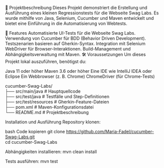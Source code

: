 📖 Projektbeschreibung
Dieses Projekt demonstriert die Erstellung und Ausführung eines kleinen Regressionstests für die Webseite Swag Labs. Es wurde mithilfe von Java, Selenium, Cucumber und Maven entwickelt und bietet eine Einführung in die Automatisierung von Webtests.

🚀 Features
Automatisierte UI-Tests für die Webseite Swag Labs.
Verwendung von Cucumber für BDD (Behavior Driven Development).
Testszenarien basieren auf Gherkin-Syntax.
Integration mit Selenium WebDriver für Browser-Interaktionen.
Build-Management und Abhängigkeitsverwaltung mit Maven.
🛠️ Voraussetzungen
Um dieses Projekt lokal auszuführen, benötigst du:

Java 11 oder höher
Maven 3.6 oder höher
Eine IDE wie IntelliJ IDEA oder Eclipse
Ein Webbrowser (z. B. Chrome)
ChromeDriver (für Chrome-Tests)

cucumber-Swag-Labs/  
├── src/main/java          # Hauptquellcode  
├── src/test/java          # Testfälle und Step-Definitionen  
├── src/test/resources     # Gherkin-Feature-Dateien  
├── pom.xml                # Maven-Konfigurationsdatei  
└── README.md              # Projektbeschreibung  

Installation und Ausführung
Repository klonen:

bash
Code kopieren
git clone https://github.com/Maria-Fadel/cucumber-Swag-Labs.git  
cd cucumber-Swag-Labs  

Abhängigkeiten installieren:
mvn clean install  

Tests ausführen:
mvn test  
